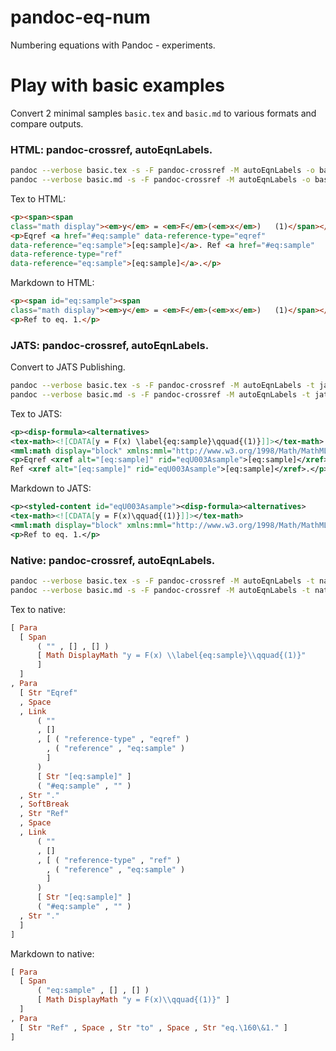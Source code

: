 # pandoc-eq-num

Numbering equations with Pandoc - experiments.

# Play with basic examples

Convert 2 minimal samples `basic.tex` and `basic.md` to various formats and compare outputs.



### HTML: pandoc-crossref, autoEqnLabels.

```sh
pandoc --verbose basic.tex -s -F pandoc-crossref -M autoEqnLabels -o basic-tex.html
pandoc --verbose basic.md -s -F pandoc-crossref -M autoEqnLabels -o basic-md.html
```

Tex to HTML:

```html
<p><span><span
class="math display"><em>y</em> = <em>F</em>(<em>x</em>)   (1)</span></span></p>
<p>Eqref <a href="#eq:sample" data-reference-type="eqref"
data-reference="eq:sample">[eq:sample]</a>. Ref <a href="#eq:sample"
data-reference-type="ref"
data-reference="eq:sample">[eq:sample]</a>.</p>
```

Markdown to HTML:

```html
<p><span id="eq:sample"><span
class="math display"><em>y</em> = <em>F</em>(<em>x</em>)   (1)</span></span></p>
<p>Ref to eq. 1.</p>
```



### JATS: pandoc-crossref, autoEqnLabels.

Convert to JATS Publishing.

```sh
pandoc --verbose basic.tex -s -F pandoc-crossref -M autoEqnLabels -t jats_publishing -o basic-tex-jats-pub.xml
pandoc --verbose basic.md -s -F pandoc-crossref -M autoEqnLabels -t jats_publishing -o basic-md-jats-pub.xml
```

Tex to JATS:

```xml
<p><disp-formula><alternatives>
<tex-math><![CDATA[y = F(x) \label{eq:sample}\qquad{(1)}]]></tex-math>
<mml:math display="block" xmlns:mml="http://www.w3.org/1998/Math/MathML"><mml:mrow><mml:mi>y</mml:mi><mml:mo>=</mml:mo><mml:mi>F</mml:mi><mml:mrow><mml:mo stretchy="true" form="prefix">(</mml:mo><mml:mi>x</mml:mi><mml:mo stretchy="true" form="postfix">)</mml:mo></mml:mrow><mml:mspace width="2.0em"></mml:mspace><mml:mrow><mml:mo stretchy="true" form="prefix">(</mml:mo><mml:mn>1</mml:mn><mml:mo stretchy="true" form="postfix">)</mml:mo></mml:mrow></mml:mrow></mml:math></alternatives></disp-formula></p>
<p>Eqref <xref alt="[eq:sample]" rid="eqU003Asample">[eq:sample]</xref>.
Ref <xref alt="[eq:sample]" rid="eqU003Asample">[eq:sample]</xref>.</p>
```

Markdown to JATS:

```xml
<p><styled-content id="eqU003Asample"><disp-formula><alternatives>
<tex-math><![CDATA[y = F(x)\qquad{(1)}]]></tex-math>
<mml:math display="block" xmlns:mml="http://www.w3.org/1998/Math/MathML"><mml:mrow><mml:mi>y</mml:mi><mml:mo>=</mml:mo><mml:mi>F</mml:mi><mml:mrow><mml:mo stretchy="true" form="prefix">(</mml:mo><mml:mi>x</mml:mi><mml:mo stretchy="true" form="postfix">)</mml:mo></mml:mrow><mml:mspace width="2.0em"></mml:mspace><mml:mrow><mml:mo stretchy="true" form="prefix">(</mml:mo><mml:mn>1</mml:mn><mml:mo stretchy="true" form="postfix">)</mml:mo></mml:mrow></mml:mrow></mml:math></alternatives></disp-formula></styled-content></p>
<p>Ref to eq. 1.</p>
```



### Native: pandoc-crossref, autoEqnLabels.

```sh
pandoc --verbose basic.tex -s -F pandoc-crossref -M autoEqnLabels -t native -o basic-tex.hs
pandoc --verbose basic.md -s -F pandoc-crossref -M autoEqnLabels -t native -o basic-md.hs
```

Tex to native:

```haskell
[ Para
  [ Span
      ( "" , [] , [] )
      [ Math DisplayMath "y = F(x) \\label{eq:sample}\\qquad{(1)}"
      ]
  ]
, Para
  [ Str "Eqref"
  , Space
  , Link
      ( ""
      , []
      , [ ( "reference-type" , "eqref" )
        , ( "reference" , "eq:sample" )
        ]
      )
      [ Str "[eq:sample]" ]
      ( "#eq:sample" , "" )
  , Str "."
  , SoftBreak
  , Str "Ref"
  , Space
  , Link
      ( ""
      , []
      , [ ( "reference-type" , "ref" )
        , ( "reference" , "eq:sample" )
        ]
      )
      [ Str "[eq:sample]" ]
      ( "#eq:sample" , "" )
  , Str "."
  ]
]
```

Markdown to native:
```haskell
[ Para
  [ Span
      ( "eq:sample" , [] , [] )
      [ Math DisplayMath "y = F(x)\\qquad{(1)}" ]
  ]
, Para
  [ Str "Ref" , Space , Str "to" , Space , Str "eq.\160\&1." ]
]
```